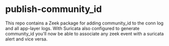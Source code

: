 # publish-community_id
This repo contains a Zeek package for adding community_id to the conn log and all app-layer logs.  With Suricata also configured to generate community_id you'll now be able to associate any zeek event with a suricata alert and vice versa.
